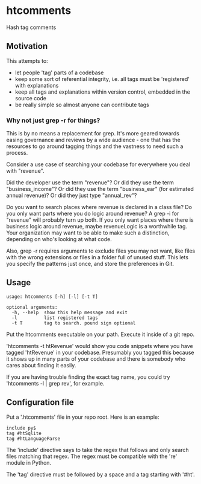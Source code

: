 # htcomments
Hash tag comments


## Motivation

This attempts to:
 - let people 'tag' parts of a codebase
 - keep some sort of referential integrity, i.e. all tags must be 'registered' with explanations
 - keep all tags and explanations within version control, embedded in the source code
 - be really simple so almost anyone can contribute tags

### Why not just grep -r for things?
This is by no means a replacement for grep.  It's more geared towards easing governance and 
reviews by a wide audience - one that has the resources to go around tagging things and the vastness 
to need such a process.

Consider a use case of searching your codebase for everywhere you deal with "revenue".

Did the developer use the term "revenue"?  Or did they use the term "business_income"?  Or did they 
use the term "business_ear" (for estimated annual revenue)?  Or did they just type "annual_rev"?  

Do you want to search places where revenue is declared in a class file?  Do you only want parts 
where you do logic around revenue?  A grep -i for "revenue" will probably turn up both.  If you 
only want places where there is business logic around revenue, maybe revenueLogic is a worthwhile 
tag. Your organization may want to be able to make such a distinction, depending on who's looking 
at what code.

Also, grep -r requires arguments to exclude files you may not want, like files with the wrong extensions 
or files in a folder full of unused stuff. This lets you specify the patterns just once, and store the preferences 
in Git.


## Usage

```
usage: htcomments [-h] [-l] [-t T]

optional arguments:
  -h, --help  show this help message and exit
  -l          list registered tags
  -t T        tag to search. pound sign optional
```

Put the htcomments executable on your path.  Execute it inside of a git repo.

'htcomments -t htRevenue' would show you code snippets where you have tagged 'htRevenue' in your 
codebase.  Presumably you tagged this because it shows up in many parts of your codebase and 
there is somebody who cares about finding it easily.

If you are having trouble finding the exact tag name, you could try 'htcomments -l | grep rev', 
for example.


## Configuration file

Put a '.htcomments' file in your repo root.  Here is an example:

```
include py$
tag #htSqlite
tag #htLanguageParse
```

The 'include' directive says to take the regex that follows and only search files matching 
that regex.  The regex must be compatible with the 're' module in Python.

The 'tag' directive must be followed by a space and a tag starting with '#ht'.
